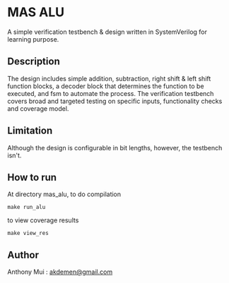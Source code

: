 # MAS ALU

A simple verification testbench & design written in SystemVerilog for learning purpose.

## Description

The design includes simple addition, subtraction, right shift & left shift function blocks, a decoder block that determines the function to be executed, and fsm to automate the process. The verification testbench covers broad and targeted testing on specific inputs, functionality checks and coverage model.

## Limitation

Although the design is configurable in bit lengths, however, the testbench isn't.

## How to run

At directory mas_alu, to do compilation
```
make run_alu
```
to view coverage results
```
make view_res
```

## Author

Anthony Mui : akdemen@gmail.com  
